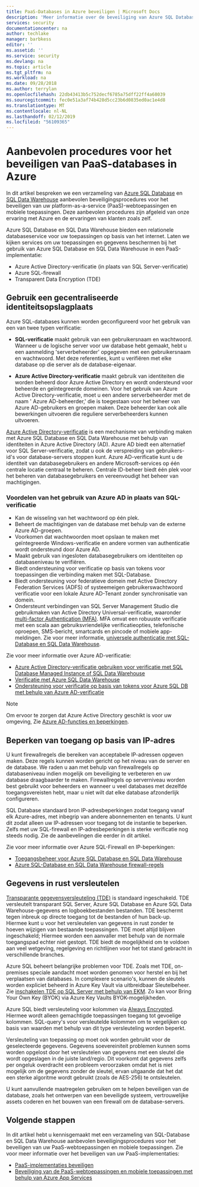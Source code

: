 ```yaml
---
title: PaaS-Databases in Azure beveiligen | Microsoft Docs
description: 'Meer informatie over de beveiliging van Azure SQL Database en SQL Data Warehouse aanbevolen procedures voor het beveiligen van uw PaaS-webtoepassingen en mobiele toepassingen. '
services: security
documentationcenter: na
author: techlake
manager: barbkess
editor: ''
ms.assetid: ''
ms.service: security
ms.devlang: na
ms.topic: article
ms.tgt_pltfrm: na
ms.workload: na
ms.date: 09/28/2018
ms.author: terrylan
ms.openlocfilehash: 22db43413b5c752decf6785a75dff22ff4a68039
ms.sourcegitcommit: fec0e51a3af74b428d5cc23b6d0835ed0ac1e4d8
ms.translationtype: MT
ms.contentlocale: nl-NL
ms.lasthandoff: 02/12/2019
ms.locfileid: "56109365"
---
```

# <a name="best-practices-for-securing-paas-databases-in-azure"></a>Aanbevolen procedures voor het beveiligen van PaaS-databases in Azure

In dit artikel bespreken we een verzameling van [Azure SQL Database](../sql-database/sql-database-technical-overview.md) en [SQL Data Warehouse](../sql-data-warehouse/sql-data-warehouse-overview-what-is.md) aanbevolen beveiligingsprocedures voor het beveiligen van uw platform-as-a-service (PaaS)-webtoepassingen en mobiele toepassingen. Deze aanbevolen procedures zijn afgeleid van onze ervaring met Azure en de ervaringen van klanten zoals zelf.

Azure SQL Database en SQL Data Warehouse bieden een relationele databaseservice voor uw toepassingen op basis van het internet. Laten we kijken services om uw toepassingen en gegevens beschermen bij het gebruik van Azure SQL Database en SQL Data Warehouse in een PaaS-implementatie:

- Azure Active Directory-verificatie (in plaats van SQL Server-verificatie)
- Azure SQL-firewall
- Transparent Data Encryption (TDE)

## <a name="use-a-centralized-identity-repository"></a>Gebruik een gecentraliseerde identiteitsopslagplaats
Azure SQL-databases kunnen worden geconfigureerd voor het gebruik van een van twee typen verificatie:

- **SQL-verificatie** maakt gebruik van een gebruikersnaam en wachtwoord. Wanneer u de logische server voor uw database hebt gemaakt, hebt u een aanmelding 'serverbeheerder' opgegeven met een gebruikersnaam en wachtwoord. Met deze referenties, kunt u verifiëren met elke database op die server als de database-eigenaar.

- **Azure Active Directory-verificatie** maakt gebruik van identiteiten die worden beheerd door Azure Active Directory en wordt ondersteund voor beheerde en geïntegreerde domeinen. Voor het gebruik van Azure Active Directory-verificatie, moet u een andere serverbeheerder met de naam ' Azure AD-beheerder,' die is toegestaan voor het beheer van Azure AD-gebruikers en groepen maken. Deze beheerder kan ook alle bewerkingen uitvoeren die reguliere serverbeheerders kunnen uitvoeren.

[Azure Active Directory-verificatie](../active-directory/develop/authentication-scenarios.md) is een mechanisme van verbinding maken met Azure SQL Database en SQL Data Warehouse met behulp van identiteiten in Azure Active Directory (AD). Azure AD biedt een alternatief voor SQL Server-verificatie, zodat u ook de verspreiding van gebruikers-id's voor database-servers stoppen kunt. Azure AD-verificatie kunt u de identiteit van databasegebruikers en andere Microsoft-services op één centrale locatie centraal te beheren. Centrale ID-beheer biedt één plek voor het beheren van databasegebruikers en vereenvoudigt het beheer van machtigingen.  

### <a name="benefits-of-using-azure-ad-instead-of-sql-authentication"></a>Voordelen van het gebruik van Azure AD in plaats van SQL-verificatie
- Kan de wisseling van het wachtwoord op één plek.
- Beheert de machtigingen van de database met behulp van de externe Azure AD-groepen.
- Voorkomen dat wachtwoorden moet opslaan te maken met geïntegreerde Windows-verificatie en andere vormen van authenticatie wordt ondersteund door Azure AD.
- Maakt gebruik van ingesloten databasegebruikers om identiteiten op databaseniveau te verifiëren.
- Biedt ondersteuning voor verificatie op basis van tokens voor toepassingen die verbinding maken met SQL-Database.
- Biedt ondersteuning voor federatieve domein met Active Directory Federation Services (ADFS) of systeemeigen gebruikerswachtwoord verificatie voor een lokale Azure AD-Tenant zonder synchronisatie van domein.
- Ondersteunt verbindingen van SQL Server Management Studio die gebruikmaken van Active Directory Universal-verificatie, waaronder [multi-factor Authentication (MFA)](../active-directory/authentication/multi-factor-authentication.md). MFA omvat een robuuste verificatie met een scala aan gebruiksvriendelijke verificatieopties, telefonische oproepen, SMS-bericht, smartcards en pincode of mobiele app-meldingen. Zie voor meer informatie, [universele authenticatie met SQL-Database en SQL Data Warehouse](../sql-database/sql-database-ssms-mfa-authentication.md).

Zie voor meer informatie over Azure AD-verificatie:

- [Azure Active Directory-verificatie gebruiken voor verificatie met SQL Database Managed Instance of SQL Data Warehouse](../sql-database/sql-database-aad-authentication.md)
- [Verificatie met Azure SQL Data Warehouse](../sql-data-warehouse/sql-data-warehouse-authentication.md)
- [Ondersteuning voor verificatie op basis van tokens voor Azure SQL DB met behulp van Azure AD-verificatie](../sql-database/sql-database-aad-authentication.md)

> [!NOTE]
> Om ervoor te zorgen dat Azure Active Directory geschikt is voor uw omgeving, Zie [Azure AD-functies en beperkingen](../sql-database/sql-database-aad-authentication.md#azure-ad-features-and-limitations).
>
>

## <a name="restrict-access-based-on-ip-address"></a>Beperken van toegang op basis van IP-adres
U kunt firewallregels die bereiken van acceptabele IP-adressen opgeven maken. Deze regels kunnen worden gericht op het niveau van de server en de database. We raden u aan met behulp van firewallregels op databaseniveau indien mogelijk om beveiliging te verbeteren en uw database draagbaarder te maken. Firewallregels op serverniveau worden best gebruikt voor beheerders en wanneer u veel databases met dezelfde toegangsvereisten hebt, maar u niet wilt dat elke database afzonderlijk configureren.

SQL Database standaard bron IP-adresbeperkingen zodat toegang vanaf elk Azure-adres, met inbegrip van andere abonnementen en tenants. U kunt dit zodat alleen uw IP-adressen voor toegang tot de instantie te beperken. Zelfs met uw SQL-firewall en IP-adresbeperkingen is sterke verificatie nog steeds nodig. Zie de aanbevelingen die eerder in dit artikel.

Zie voor meer informatie over Azure SQL-Firewall en IP-beperkingen:

- [Toegangsbeheer voor Azure SQL Database en SQL Data Warehouse](../sql-database/sql-database-control-access.md)
- [Azure SQL-Database en SQL Data Warehouse firewall-regels](../sql-database/sql-database-firewall-configure.md)


## <a name="encrypt-data-at-rest"></a>Gegevens in rust versleutelen
[Transparante gegevensversleuteling (TDE)](/sql/relational-databases/security/encryption/transparent-data-encryption) is standaard ingeschakeld. TDE versleutelt transparant SQL Server, Azure SQL Database en Azure SQL Data Warehouse-gegevens en logboekbestanden bestanden. TDE beschermt tegen inbreuk op directe toegang tot de bestanden of hun back-up. Hiermee kunt u voor het versleutelen van gegevens in rust zonder te hoeven wijzigen van bestaande toepassingen. TDE moet altijd blijven ingeschakeld; Hiermee worden een aanvaller met behulp van de normale toegangspad echter niet gestopt. TDE biedt de mogelijkheid om te voldoen aan veel wetgeving, regelgeving en richtlijnen voor het tot stand gebracht in verschillende branches.

Azure SQL beheert belangrijke problemen voor TDE. Zoals met TDE, on-premises speciale aandacht moet worden genomen voor herstel en bij het verplaatsen van databases. In complexere scenario's, kunnen de sleutels worden expliciet beheerd in Azure Key Vault via uitbreidbaar Sleutelbeheer. Zie [inschakelen TDE op SQL Server met behulp van EKM](/sql/relational-databases/security/encryption/enable-tde-on-sql-server-using-ekm). Zo kan voor Bring Your Own Key (BYOK) via Azure Key Vaults BYOK-mogelijkheden.

Azure SQL biedt versleuteling voor kolommen via [Always Encrypted](/sql/relational-databases/security/encryption/always-encrypted-database-engine). Hiermee wordt alleen gemachtigde toepassingen toegang tot gevoelige kolommen. SQL-query's voor versleutelde kolommen om te vergelijken op basis van waarden met behulp van dit type versleuteling worden beperkt.

Versleuteling van toepassing op moet ook worden gebruikt voor de geselecteerde gegevens. Gegevens soevereiniteit problemen kunnen soms worden opgelost door het versleutelen van gegevens met een sleutel die wordt opgeslagen in de juiste land/regio. Dit voorkomt dat gegevens zelfs per ongeluk overdracht een probleem veroorzaken omdat het is niet mogelijk om de gegevens zonder de sleutel, ervan uitgaande dat het dat een sterke algoritme wordt gebruikt (zoals de AES-256) te ontsleutelen.

U kunt aanvullende maatregelen gebruiken om te helpen beveiligen van de database, zoals het ontwerpen van een beveiligde systeem, vertrouwelijke assets coderen en het bouwen van een firewall om de database-servers.

## <a name="next-steps"></a>Volgende stappen
In dit artikel hebt u kennisgemaakt met een verzameling van SQL-Database en SQL Data Warehouse aanbevolen beveiligingsprocedures voor het beveiligen van uw PaaS-webtoepassingen en mobiele toepassingen. Zie voor meer informatie over het beveiligen van uw PaaS-implementaties:

- [PaaS-implementaties beveiligen](security-paas-deployments.md)
- [Beveiliging van de PaaS-webtoepassingen en mobiele toepassingen met behulp van Azure App Services](security-paas-applications-using-app-services.md)

